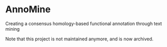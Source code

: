AnnoMine
========

Creating a consensus homology-based functional annotation through text mining

Note that this project is not maintained anymore, and is now archived. 

